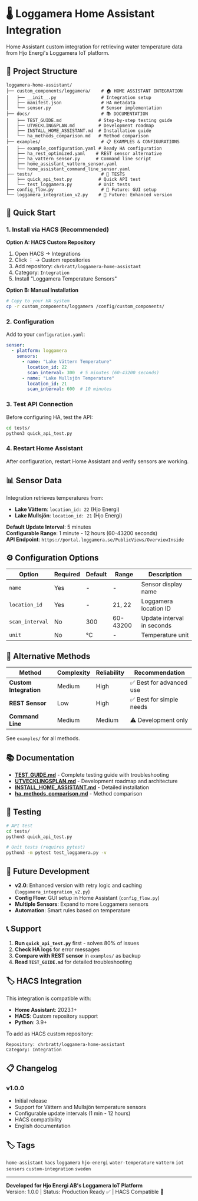 # 🌡️ Loggamera Home Assistant Integration

Home Assistant custom integration for retrieving water temperature data from Hjo Energi's Loggamera IoT platform.

## 📁 Project Structure

```
loggamera-home-assistant/
├── custom_components/loggamera/    # 🏠 HOME ASSISTANT INTEGRATION
│   ├── __init__.py                 # Integration setup
│   ├── manifest.json               # HA metadata
│   └── sensor.py                   # Sensor implementation
├── docs/                           # 📚 DOCUMENTATION
│   ├── TEST_GUIDE.md              # Step-by-step testing guide
│   ├── UTVECKLINGSPLAN.md         # Development roadmap
│   ├── INSTALL_HOME_ASSISTANT.md  # Installation guide
│   └── ha_methods_comparison.md   # Method comparison
├── examples/                       # 📋 EXAMPLES & CONFIGURATIONS
│   ├── example_configuration.yaml # Ready HA configuration
│   ├── ha_rest_optimized.yaml    # REST sensor alternative
│   ├── ha_vattern_sensor.py      # Command line script
│   ├── home_assistant_vattern_sensor.yaml
│   └── home_assistant_command_line_sensor.yaml
├── tests/                          # 🧪 TESTS
│   ├── quick_api_test.py          # Quick API test
│   └── test_loggamera.py          # Unit tests
├── config_flow.py                  # 🔧 Future: GUI setup
└── loggamera_integration_v2.py    # 🚀 Future: Enhanced version
```

## 🚀 Quick Start

### 1. Install via HACS (Recommended)

**Option A: HACS Custom Repository**
1. Open HACS → Integrations
2. Click ⋮ → Custom repositories
3. Add repository: `chrbratt/loggamera-home-assistant`
4. Category: `Integration`
5. Install "Loggamera Temperature Sensors"

**Option B: Manual Installation**
```bash
# Copy to your HA system
cp -r custom_components/loggamera /config/custom_components/
```

### 2. Configuration

Add to your `configuration.yaml`:

```yaml
sensor:
  - platform: loggamera
    sensors:
      - name: "Lake Vättern Temperature"
        location_id: 22
        scan_interval: 300  # 5 minutes (60-43200 seconds)
      - name: "Lake Mullsjön Temperature"
        location_id: 21
        scan_interval: 600  # 10 minutes
```

### 3. Test API Connection

Before configuring HA, test the API:

```bash
cd tests/
python3 quick_api_test.py
```

### 4. Restart Home Assistant

After configuration, restart Home Assistant and verify sensors are working.

## 📊 Sensor Data

Integration retrieves temperatures from:
- **Lake Vättern**: `location_id: 22` (Hjo Energi)
- **Lake Mullsjön**: `location_id: 21` (Hjo Energi)

**Default Update Interval**: 5 minutes  
**Configurable Range**: 1 minute - 12 hours (60-43200 seconds)  
**API Endpoint**: `https://portal.loggamera.se/PublicViews/OverviewInside`

## ⚙️ Configuration Options

| Option | Required | Default | Range | Description |
|--------|----------|---------|-------|-------------|
| `name` | Yes | - | - | Sensor display name |
| `location_id` | Yes | - | 21, 22 | Loggamera location ID |
| `scan_interval` | No | 300 | 60-43200 | Update interval in seconds |
| `unit` | No | °C | - | Temperature unit |

## 🔧 Alternative Methods

| Method | Complexity | Reliability | Recommendation |
|--------|------------|-------------|----------------|
| **Custom Integration** | Medium | High | ✅ Best for advanced use |
| **REST Sensor** | Low | High | ✅ Best for simple needs |
| **Command Line** | Medium | Medium | ⚠️ Development only |

See `examples/` for all methods.

## 📚 Documentation

- **[TEST_GUIDE.md](docs/TEST_GUIDE.md)** - Complete testing guide with troubleshooting
- **[UTVECKLINGSPLAN.md](docs/UTVECKLINGSPLAN.md)** - Development roadmap and architecture
- **[INSTALL_HOME_ASSISTANT.md](docs/INSTALL_HOME_ASSISTANT.md)** - Detailed installation
- **[ha_methods_comparison.md](docs/ha_methods_comparison.md)** - Method comparison

## 🧪 Testing

```bash
# API test
cd tests/
python3 quick_api_test.py

# Unit tests (requires pytest)
python3 -m pytest test_loggamera.py -v
```

## 🚀 Future Development

- **v2.0**: Enhanced version with retry logic and caching (`loggamera_integration_v2.py`)
- **Config Flow**: GUI setup in Home Assistant (`config_flow.py`)
- **Multiple Sensors**: Expand to more Loggamera sensors
- **Automation**: Smart rules based on temperature

## 📞 Support

1. **Run `quick_api_test.py`** first - solves 80% of issues
2. **Check HA logs** for error messages
3. **Compare with REST sensor** in `examples/` as backup
4. **Read `TEST_GUIDE.md`** for detailed troubleshooting

## 🏷️ HACS Integration

This integration is compatible with:
- **Home Assistant**: 2023.1+
- **HACS**: Custom repository support
- **Python**: 3.9+

To add as HACS custom repository:
```
Repository: chrbratt/loggamera-home-assistant
Category: Integration
```

## 📋 Changelog

### v1.0.0
- Initial release
- Support for Vättern and Mullsjön temperature sensors
- Configurable update intervals (1 min - 12 hours)
- HACS compatibility
- English documentation

## 🏷️ Tags

`home-assistant` `hacs` `loggamera` `hjo-energi` `water-temperature` `vattern` `iot` `sensors` `custom-integration` `sweden`

---

**Developed for Hjo Energi AB's Loggamera IoT Platform**  
Version: 1.0.0 | Status: Production Ready ✅ | HACS Compatible 🏪 